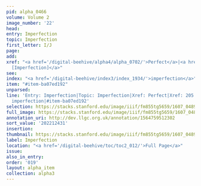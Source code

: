 ```yaml
---
pid: alpha_0466
volume: Volume 2
image_number: '22'
head:
entry: Imperfection
topic: Imperfection
first_letter: I/J
page:
add:
xref: "<a href='/digital-beehive/alpha4/alpha_0702/'>Perfect</a>|<a href='/digital-beehive/num1/num_0216/'>205
  [Imperfection]</a>"
see:
index: "<a href='/digital-beehive/index3/index_1934/'>imperfection</a>"
item: "#item-ba07ed192"
unparsed:
line: 'Entry: Imperfection|Topic: Imperfection|Xref: Perfect|Xref: 205 [Imperfection]|Index:
  imperfection|#item-ba07ed192'
selection: https://stacks.stanford.edu/image/iiif/fm855tg5659/1607_0489/756,2431,2999,519/full/0/default.jpg
full_image: https://stacks.stanford.edu/image/iiif/fm855tg5659/1607_0489/full/full/0/default.jpg
annotation_uri: http://dev.llgc.org.uk/annotation/1564759512302
sort_value: '202212431'
insertion:
thumbnail: https://stacks.stanford.edu/image/iiif/fm855tg5659/1607_0489/756,2431,600,180/250,/0/default.jpg
label: Imperfection
location: "<a href='/digital-beehive/toc/toc2_012/'>Full Page</a>"
issue:
also_in_entry:
order: '019'
layout: alpha_item
collection: alpha3
---
```


